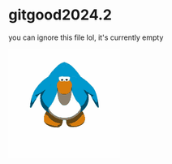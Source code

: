 # gitgood2024.2

you can ignore this file lol, it's currently empty

![club-penguin-ghosthy](club-penguin-ghosthy.gif)